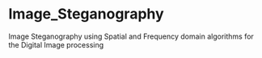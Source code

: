 # Image_Steganography
 Image Steganography using Spatial and Frequency domain algorithms for the Digital Image processing

